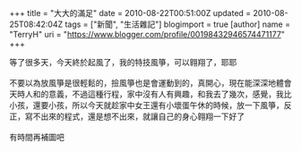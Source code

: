 +++
title = "大大的滿足"
date = 2010-08-22T00:51:00Z
updated = 2010-08-25T08:42:04Z
tags = ["新聞", "生活雜記"]
blogimport = true 
[author]
	name = "TerryH"
	uri = "https://www.blogger.com/profile/00198432946574471177"
+++

等了很多天，今天終於起風了，我的特技風箏，可以翱翔了，耶耶<br /><br />不要以為放風箏是很輕鬆的，撿風箏也是會運動到的，真開心，現在能深深地體會天時人和的意義，不過這種行程，家中沒有人有興趣，和我去了幾次，感覺，我比小孩，還要小孩，所以今天就趁家中女王還有小壞蛋午休的時候，放一下風箏，反正，寫不出來的程式，還是想不出來，就讓自己的身心翱翔一下好了<br /><br />有時間再補圖吧
